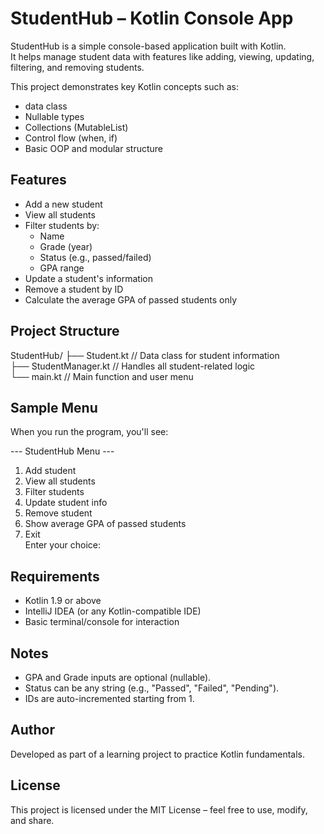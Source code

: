 # StudentHub – Kotlin Console App

StudentHub is a simple console-based application built with Kotlin.  
It helps manage student data with features like adding, viewing, updating, filtering, and removing students.

This project demonstrates key Kotlin concepts such as:
- data class
- Nullable types
- Collections (MutableList)
- Control flow (when, if)
- Basic OOP and modular structure

## Features

- Add a new student  
- View all students  
- Filter students by:
  - Name  
  - Grade (year)  
  - Status (e.g., passed/failed)  
  - GPA range  
- Update a student's information  
- Remove a student by ID  
- Calculate the average GPA of passed students only

## Project Structure

StudentHub/
├── Student.kt           // Data class for student information  
├── StudentManager.kt    // Handles all student-related logic  
└── main.kt              // Main function and user menu

## Sample Menu

When you run the program, you'll see:

--- StudentHub Menu ---
1. Add student  
2. View all students  
3. Filter students  
4. Update student info  
5. Remove student  
6. Show average GPA of passed students  
0. Exit  
Enter your choice:

## Requirements

- Kotlin 1.9 or above  
- IntelliJ IDEA (or any Kotlin-compatible IDE)  
- Basic terminal/console for interaction

## Notes

- GPA and Grade inputs are optional (nullable).  
- Status can be any string (e.g., "Passed", "Failed", "Pending").  
- IDs are auto-incremented starting from 1.

## Author

Developed as part of a learning project to practice Kotlin fundamentals.

## License

This project is licensed under the MIT License – feel free to use, modify, and share.
